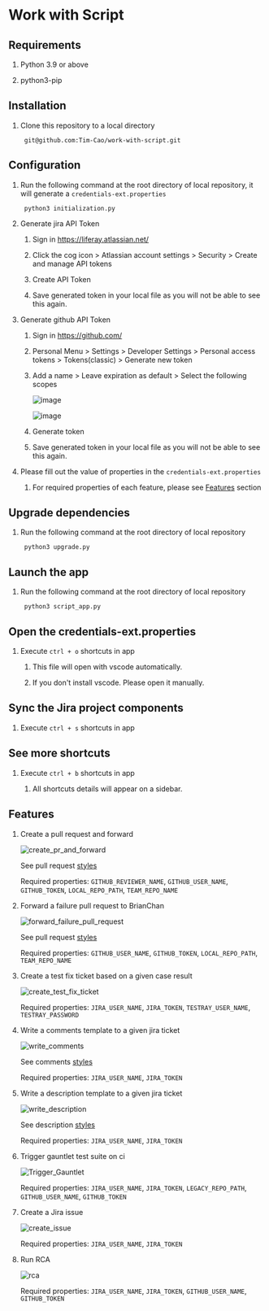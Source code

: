 # Work with Script

## Requirements

1. Python 3.9 or above

1. python3-pip

## Installation

1. Clone this repository to a local directory

		git@github.com:Tim-Cao/work-with-script.git

## Configuration

1. Run the following command at the root directory of local repository, it will generate a `credentials-ext.properties`

		python3 initialization.py

1. Generate jira API Token

	1. Sign in https://liferay.atlassian.net/

	1. Click the cog icon > Atlassian account settings > Security > Create and manage API tokens

	1. Create API Token

	1. Save generated token in your local file as you will not be able to see this again.

1. Generate github API Token

	1. Sign in https://github.com/

	1. Personal Menu > Settings > Developer Settings > Personal access tokens > Tokens(classic)  > Generate new token

	1. Add a name > Leave expiration as default > Select the following scopes

		![image](https://github.com/Tim-Cao/work-with-script/assets/52661397/3478cd82-4e48-4306-99a1-fab363498b24)

		![image](https://github.com/Tim-Cao/work-with-script/assets/52661397/68c7945c-ef1c-47d6-a8ad-a14d7f5d8922)

	1. Generate token

	1. Save generated token in your local file as you will not be able to see this again.

1. Please fill out the value of properties in the `credentials-ext.properties`

	1. For required properties of each feature, please see [Features](#Features) section

## Upgrade dependencies

1. Run the following command at the root directory of local repository

		python3 upgrade.py

## Launch the app

1. Run the following command at the root directory of local repository

		python3 script_app.py

## Open the credentials-ext.properties

1. Execute `ctrl + o` shortcuts in app

	1. This file will open with vscode automatically.

	1. If you don't install vscode. Please open it manually.

## Sync the Jira project components

1. Execute `ctrl + s` shortcuts in app

## See more shortcuts

1. Execute `ctrl + b` shortcuts in app

	1. All shortcuts details will appear on a sidebar.

## Features

1. Create a pull request and forward

	![create_pr_and_forward](https://github.com/Tim-Cao/work-with-script/assets/52661397/c5098644-371f-4f02-9cad-6db868dba901)

	See pull request [styles](https://liferay.atlassian.net/wiki/spaces/QA/pages/2194800714/Script+to+manual+forward+PR+to+Brian#Styles)

	Required properties: `GITHUB_REVIEWER_NAME`, `GITHUB_USER_NAME`, `GITHUB_TOKEN`, `LOCAL_REPO_PATH`, `TEAM_REPO_NAME`

1. Forward a failure pull request to BrianChan

	![forward_failure_pull_request](https://github.com/Tim-Cao/work-with-script/assets/52661397/cb298653-f9ba-485a-982f-9a14d1dac260)

	See pull request [styles](https://liferay.atlassian.net/wiki/spaces/~292455967/pages/2421522433/Script+to+create+a+PR+with+only+Poshi+changes+to+team+repo+then+forward#Styles)

	Required properties: `GITHUB_USER_NAME`, `GITHUB_TOKEN`, `LOCAL_REPO_PATH`, `TEAM_REPO_NAME`

1. Create a test fix ticket based on a given case result

	![create_test_fix_ticket](https://github.com/Tim-Cao/work-with-script/assets/52661397/b69c0165-1a41-4625-a263-de77e5dba11e)

	Required properties: `JIRA_USER_NAME`, `JIRA_TOKEN`, `TESTRAY_USER_NAME`, `TESTRAY_PASSWORD`

1. Write a comments template to a given jira ticket

	![write_comments](https://github.com/Tim-Cao/work-with-script/assets/52661397/19596826-52ab-4b4f-8e53-7a3c0ecdb580)

	See comments [styles](https://liferay.atlassian.net/wiki/spaces/~292455967/pages/2402025586/Ticket+description+and+comments+template+on+Jira+Software+Cloud#Comments)

	Required properties: `JIRA_USER_NAME`, `JIRA_TOKEN`

1. Write a description template to a given jira ticket

	![write_description](https://github.com/Tim-Cao/work-with-script/assets/52661397/1ed9938f-2f09-4052-a328-762d4c7915c4)

	See description [styles](https://liferay.atlassian.net/wiki/spaces/~292455967/pages/2402025586/Ticket+description+and+comments+template+on+Jira+Software+Cloud#Description)

	Required properties: `JIRA_USER_NAME`, `JIRA_TOKEN`

1. Trigger gauntlet test suite on ci

	![Trigger_Gauntlet](https://github.com/Tim-Cao/work-with-script/assets/52661397/1c6cae50-005e-4463-aecb-9fe295513284)

	Required properties: `JIRA_USER_NAME`, `JIRA_TOKEN`, `LEGACY_REPO_PATH`, `GITHUB_USER_NAME`, `GITHUB_TOKEN`

1. Create a Jira issue

	![create_issue](https://github.com/Tim-Cao/work-with-script/assets/52661397/fd6b019d-779d-4e90-9f7a-d2ef8ec274ca)

	Required properties: `JIRA_USER_NAME`, `JIRA_TOKEN`

1. Run RCA

	![rca](https://github.com/Tim-Cao/work-with-script/assets/52661397/1caed777-1fe8-45cd-b7f6-e992f96d55a1)

	Required properties: `JIRA_USER_NAME`, `JIRA_TOKEN`, `GITHUB_USER_NAME`, `GITHUB_TOKEN`
